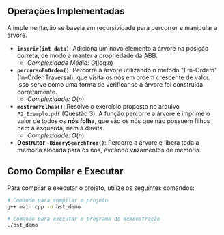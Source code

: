 ## Operações Implementadas

A implementação se baseia em recursividade para percorrer e manipular a árvore.

* **`inserir(int data)`**: Adiciona um novo elemento à árvore na posição correta, de modo a manter a propriedade da ABB.
    * *Complexidade Média:* $O(\log n)$
* **`percursoEmOrdem()`**: Percorre a árvore utilizando o método "Em-Ordem" (In-Order Traversal), que visita os nós em ordem crescente de valor. Isso serve como uma forma de verificar se a árvore foi construída corretamente.
    * *Complexidade:* $O(n)$
* **`mostrarFolhas()`**: Resolve o exercício proposto no arquivo `P2_Exemplo.pdf` (Questão 3). A função percorre a árvore e imprime o valor de todos os **nós folha**, que são os nós que não possuem filhos nem à esquerda, nem à direita.
    * *Complexidade:* $O(n)$
* **Destrutor `~BinarySearchTree()`**: Percorre a árvore e libera toda a memória alocada para os nós, evitando vazamentos de memória.

## Como Compilar e Executar

Para compilar e executar o projeto, utilize os seguintes comandos:

```bash
# Comando para compilar o projeto
g++ main.cpp -o bst_demo

# Comando para executar o programa de demonstração
./bst_demo
